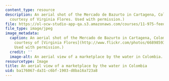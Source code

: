 ```yaml
---
content_type: resource
description: An aerial shot of the Mercado de Bazurto in Cartagena, Colombia. (Image
  courtesy of Virginia Flores. Used with permission.)
file: https://ol-ocw-studio-app-qa.s3.amazonaws.com/courses/11-975-feeding-cities-in-the-global-south-challenges-and-opportunities-for-action-in-cartagena-fall-2009/ba176067da31c6bf1903d8ba16a723a8_11-975f09-th.jpg
file_type: image/jpeg
image_metadata:
  caption: An aerial shot of the Mercado de Bazurto in Cartagena, Colombia. (Image
    courtesy of [Virginia Flores](http://www.flickr.com/photos/66898593@N00/2954280901/).
    Used with permission.)
  credit: ''
  image-alt: An aerial view of a marketplace by the water in Colombia.
resourcetype: Image
title: An aerial view of a marketplace by the water in Colombia
uid: ba176067-da31-c6bf-1903-d8ba16a723a8
---
```

